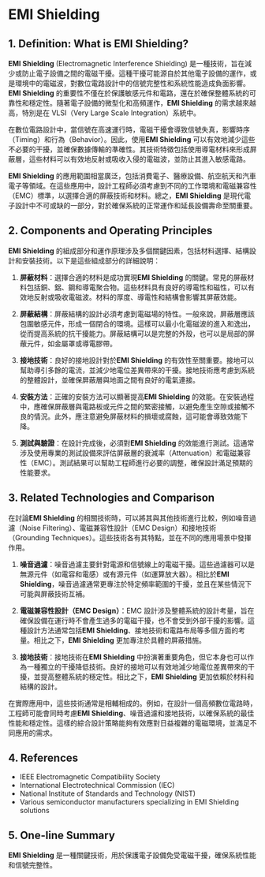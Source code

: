 # EMI Shielding

## 1. Definition: What is **EMI Shielding**?
**EMI Shielding** (Electromagnetic Interference Shielding) 是一種技術，旨在減少或防止電子設備之間的電磁干擾。這種干擾可能源自於其他電子設備的運作，或是環境中的電磁波，對數位電路設計中的信號完整性和系統性能造成負面影響。**EMI Shielding** 的重要性不僅在於保護敏感元件和電路，還在於確保整體系統的可靠性和穩定性。隨著電子設備的微型化和高頻運作，**EMI Shielding** 的需求越來越高，特別是在 VLSI（Very Large Scale Integration）系統中。

在數位電路設計中，當信號在高速運行時，電磁干擾會導致信號失真，影響時序（Timing）和行為（Behavior）。因此，使用**EMI Shielding** 可以有效地減少這些不必要的干擾，並確保數據傳輸的準確性。其技術特徵包括使用導電材料來形成屏蔽層，這些材料可以有效地反射或吸收入侵的電磁波，並防止其進入敏感電路。

**EMI Shielding** 的應用範圍相當廣泛，包括消費電子、醫療設備、航空航天和汽車電子等領域。在這些應用中，設計工程師必須考慮到不同的工作環境和電磁兼容性（EMC）標準，以選擇合適的屏蔽技術和材料。總之，**EMI Shielding** 是現代電子設計中不可或缺的一部分，對於確保系統的正常運作和延長設備壽命至關重要。

## 2. Components and Operating Principles
**EMI Shielding** 的組成部分和運作原理涉及多個關鍵因素，包括材料選擇、結構設計和安裝技術。以下是這些組成部分的詳細說明：

1. **屏蔽材料**：選擇合適的材料是成功實現**EMI Shielding** 的關鍵。常見的屏蔽材料包括銅、鋁、鋼和導電聚合物。這些材料具有良好的導電性和磁性，可以有效地反射或吸收電磁波。材料的厚度、導電性和結構會影響其屏蔽效能。

2. **屏蔽結構**：屏蔽結構的設計必須考慮到電磁場的特性。一般來說，屏蔽層應該包圍敏感元件，形成一個閉合的環境。這樣可以最小化電磁波的進入和逸出，從而提高系統的抗干擾能力。屏蔽結構可以是完整的外殼，也可以是局部的屏蔽元件，如金屬罩或導電膠帶。

3. **接地技術**：良好的接地設計對於**EMI Shielding** 的有效性至關重要。接地可以幫助導引多餘的電流，並減少地電位差異帶來的干擾。接地技術應考慮到系統的整體設計，並確保屏蔽層與地面之間有良好的電氣連接。

4. **安裝方法**：正確的安裝方法可以顯著提高**EMI Shielding** 的效能。在安裝過程中，應確保屏蔽層與電路板或元件之間的緊密接觸，以避免產生空隙或接觸不良的情況。此外，應注意避免屏蔽材料的損壞或腐蝕，這可能會導致效能下降。

5. **測試與驗證**：在設計完成後，必須對**EMI Shielding** 的效能進行測試。這通常涉及使用專業的測試設備來評估屏蔽層的衰減率（Attenuation）和電磁兼容性（EMC）。測試結果可以幫助工程師進行必要的調整，確保設計滿足預期的性能要求。

## 3. Related Technologies and Comparison
在討論**EMI Shielding** 的相關技術時，可以將其與其他技術進行比較，例如噪音過濾（Noise Filtering）、電磁兼容性設計（EMC Design）和接地技術（Grounding Techniques）。這些技術各有其特點，並在不同的應用場景中發揮作用。

1. **噪音過濾**：噪音過濾主要針對電源和信號線上的電磁干擾。這些過濾器可以是無源元件（如電容和電感）或有源元件（如運算放大器）。相比於**EMI Shielding**，噪音過濾通常更專注於特定頻率範圍的干擾，並且在某些情況下可能與屏蔽技術互補。

2. **電磁兼容性設計（EMC Design）**：EMC 設計涉及整體系統的設計考量，旨在確保設備在運行時不會產生過多的電磁干擾，也不會受到外部干擾的影響。這種設計方法通常包括**EMI Shielding**、接地技術和電路布局等多個方面的考量。相比之下，**EMI Shielding** 更加專注於具體的屏蔽措施。

3. **接地技術**：接地技術在**EMI Shielding** 中扮演著重要角色，但它本身也可以作為一種獨立的干擾降低技術。良好的接地可以有效地減少地電位差異帶來的干擾，並提高整體系統的穩定性。相比之下，**EMI Shielding** 更加依賴於材料和結構的設計。

在實際應用中，這些技術通常是相輔相成的。例如，在設計一個高頻數位電路時，工程師可能會同時考慮**EMI Shielding**、噪音過濾和接地技術，以確保系統的最佳性能和穩定性。這樣的綜合設計策略能夠有效應對日益複雜的電磁環境，並滿足不同應用的需求。

## 4. References
- IEEE Electromagnetic Compatibility Society
- International Electrotechnical Commission (IEC)
- National Institute of Standards and Technology (NIST)
- Various semiconductor manufacturers specializing in EMI Shielding solutions

## 5. One-line Summary
**EMI Shielding** 是一種關鍵技術，用於保護電子設備免受電磁干擾，確保系統性能和信號完整性。